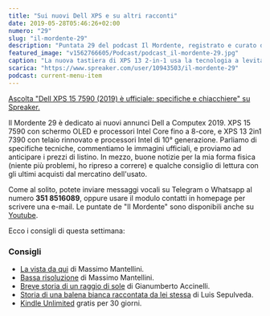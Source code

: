```yaml
---
title: "Sui nuovi Dell XPS e su altri racconti"
date: 2019-05-28T05:46:26+02:00
numero: "29"
slug: "il-mordente-29"
description: "Puntata 29 del podcast Il Mordente, registrato e curato da Riccardo Palombo."
featured_image: "v1562766605/Podcast/podcast_il-mordente-29.jpg"
caption: "La nuova tastiera di XPS 13 2-in-1 usa la tecnologia a levitazione magnetica MagLev di seconda generazione. La prima (generazione) non era un granché."
scarica: "https://www.spreaker.com/user/10943503/il-mordente-29"
podcast: current-menu-item
---
```


<a class="spreaker-player" href="https://www.spreaker.com/episode/18093484" data-resource="episode_id=18093484" data-width="100%" data-height="200" data-theme="light" data-playlist="false" data-playlist-continuous="false" data-autoplay="false" data-live-autoplay="false" data-chapters-image="true" data-episode-image-position="right" data-hide-logo="false" data-hide-likes="false" data-hide-comments="false" data-hide-sharing="false" data-hide-download="true" >Ascolta "Dell XPS 15 7590 (2019) è ufficiale: specifiche e chiacchiere" su Spreaker.</a>

Il Mordente 29 è dedicato ai nuovi annunci Dell a Computex 2019. XPS 15 7590 con schermo OLED e processori Intel Core fino a 8-core, e XPS 13 2in1 7390 con telaio rinnovato e processori Intel di 10° generazione. Parliamo di specifiche tecniche, commentiamo le immagini ufficiali, e proviamo ad anticipare i prezzi di listino. 
In mezzo, buone notizie per la mia forma fisica (niente più problemi, ho ripreso a correre) e qualche consiglio di lettura con gli ultimi acquisti dal mercatino dell'usato. 

Come al solito, potete inviare messaggi vocali su Telegram o Whatsapp al numero **351 8516089**, oppure usare il modulo contatti in homepage per scrivere una e-mail. Le puntate de "Il Mordente" sono disponibili anche su <a class="text-info" title="Canale Youtube Riccardo Palombo" href="https://www.youtube.com/riccardopalombo">Youtube</a>.

Ecco i consigli di questa settimana:

### Consigli
<ul>
<li><a class="text-info" href="https://amzn.to/2JHgaxC" target="_blank" rel="nofollow" title="Vedi il libro La vista da qui">La vista da qui</a> di Massimo Mantellini.</li>
<li><a class="text-info" href="https://amzn.to/2EDn8zp" target="_blank" rel="nofollow" title="Vedi il libro Bassa risoluzione">Bassa risoluzione</a> di Massimo Mantellini.</li>
<li><a class="text-info" href="https://amzn.to/2EwSub5" target="_blank" rel="nofollow" title="Vedi il libro Breve storia di un raggio di sole">Breve storia di un raggio di sole</a> di Gianumberto Accinelli.</li>
<li><a class="text-info" href="https://amzn.to/2WsdE4g" target="_blank" rel="nofollow" title="Vedi il libro di Luis Sepulveda">Storia di una balena bianca raccontata da lei stessa</a> di Luis Sepulveda.</li>
<li><a class="text-info" href="https://www.amazon.it/kindle-dbs/hz/signup?tag=eeepcit-21" target="_blank" title="Kindle Unlimited 30 giorni">Kindle Unlimited</a> gratis per 30 giorni.</li>
</ul>
